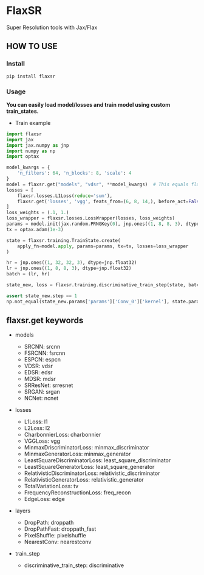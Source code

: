 # FlaxSR

Super Resolution tools with Jax/Flax

## HOW TO USE

### Install
```shell
pip install flaxsr
```

### Usage
<b> You can easily load model/losses and train model using custom train_states. </b>

 - Train example
```python
import flaxsr
import jax
import jax.numpy as jnp
import numpy as np
import optax

model_kwargs = {
    'n_filters': 64, 'n_blocks': 8, 'scale': 4
}
model = flaxsr.get("models", "vdsr", **model_kwargs)  # This equals flaxsr.models.VDSR(**model_kwargs)
losses = [
    flaxsr.losses.L1Loss(reduce='sum'),
    flaxsr.get('losses', 'vgg', feats_from=(6, 8, 14,), before_act=False, reduce='mean')
]  
loss_weights = (.1, 1.)
loss_wrapper = flaxsr.losses.LossWrapper(losses, loss_weights)
params = model.init(jax.random.PRNGKey(0), jnp.ones((1, 8, 8, 3), dtype=jnp.float32))
tx = optax.adam(1e-3)

state = flaxsr.training.TrainState.create(
    apply_fn=model.apply, params=params, tx=tx, losses=loss_wrapper
)

hr = jnp.ones((1, 32, 32, 3), dtype=jnp.float32)
lr = jnp.ones((1, 8, 8, 3), dtype=jnp.float32)
batch = (lr, hr)

state_new, loss = flaxsr.training.discriminative_train_step(state, batch)  # TODO: Fix This

assert state_new.step == 1
np.not_equal(state_new.params['params']['Conv_0']['kernel'], state.params['params']['Conv_0']['kernel'])
```


## flaxsr.get keywords
 - models
   - SRCNN: srcnn
   - FSRCNN: fsrcnn
   - ESPCN: espcn
   - VDSR: vdsr
   - EDSR: edsr
   - MDSR: mdsr
   - SRResNet: srresnet
   - SRGAN: srgan
   - NCNet: ncnet
   
 - losses
   - L1Loss: l1
   - L2Loss: l2
   - CharbonnierLoss: charbonnier
   - VGGLoss: vgg
   - MinmaxDriscriminatorLoss: minmax_discriminator
   - MinmaxGeneratorLoss: minmax_generator
   - LeastSquareDiscriminatorLoss: least_square_discriminator
   - LeastSquareGeneratorLoss: least_square_generator
   - RelativisticDiscriminatorLoss: relativistic_discriminator
   - RelativisticGeneratorLoss: relativistic_generator
   - TotalVariationLoss: tv
   - FrequencyReconstructionLoss: freq_recon
   - EdgeLoss: edge
   
 - layers
   - DropPath: droppath
   - DropPathFast: droppath_fast
   - PixelShuffle: pixelshuffle
   - NearestConv: nearestconv
 
 - train_step
   - discriminative_train_step: discriminative
 
